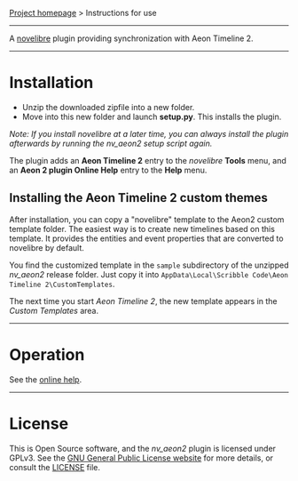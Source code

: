 [Project homepage](https://github.com/peter88213/nv_aeon2) > Instructions for use

--- 

A [novelibre](https://github.com/peter88213/novelibre/) plugin providing synchronization with Aeon Timeline 2. 

---

# Installation

- Unzip the downloaded zipfile into a new folder.
- Move into this new folder and launch **setup.py**. This installs the plugin.

*Note: If you install novelibre at a later time, you can always install the plugin afterwards by running the nv_aeon2 setup script again.*

The plugin adds an **Aeon Timeline 2** entry to the *novelibre* **Tools** menu, and an **Aeon 2 plugin Online Help** entry to the **Help** menu. 

## Installing the Aeon Timeline 2 custom themes

After installation, you can copy a "novelibre" template to the
Aeon2 custom template folder. The easiest way is to create new
timelines based on this template. It provides the entities and event
properties that are converted to novelibre by default.

You find the customized template in the ``sample`` subdirectory
of the unzipped *nv_aeon2* release folder. Just copy it into 
``AppData\Local\Scribble Code\Aeon Timeline 2\CustomTemplates``. 

The next time you start *Aeon Timeline 2*, 
the new template appears in the *Custom Templates* area.

---

# Operation

See the [online help](https://peter88213.github.io/nv_aeon2/help/).

---

# License

This is Open Source software, and the *nv_aeon2* plugin is licensed under GPLv3. See the
[GNU General Public License website](https://www.gnu.org/licenses/gpl-3.0.en.html) for more
details, or consult the [LICENSE](https://github.com/peter88213/nv_aeon2/blob/main/LICENSE) file.

